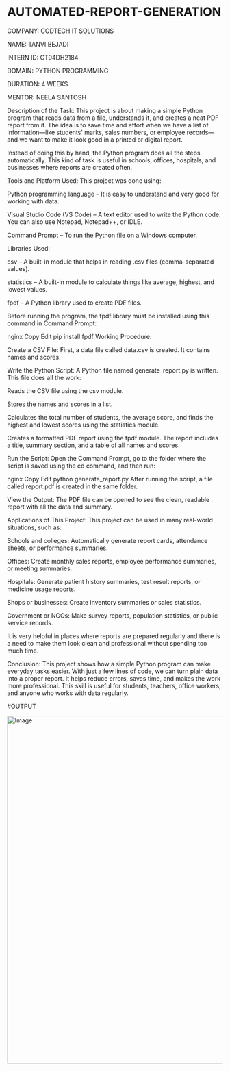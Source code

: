 # AUTOMATED-REPORT-GENERATION

COMPANY: CODTECH IT SOLUTIONS

NAME: TANVI BEJADI

INTERN ID: CT04DH2184

DOMAIN: PYTHON PROGRAMMING

DURATION: 4 WEEKS

MENTOR: NEELA SANTOSH

Description of the Task:
This project is about making a simple Python program that reads data from a file, understands it, and creates a neat PDF report from it. The idea is to save time and effort when we have a list of information—like students' marks, sales numbers, or employee records—and we want to make it look good in a printed or digital report.

Instead of doing this by hand, the Python program does all the steps automatically. This kind of task is useful in schools, offices, hospitals, and businesses where reports are created often.

Tools and Platform Used:
This project was done using:

Python programming language – It is easy to understand and very good for working with data.

Visual Studio Code (VS Code) – A text editor used to write the Python code. You can also use Notepad, Notepad++, or IDLE.

Command Prompt – To run the Python file on a Windows computer.

Libraries Used:

csv – A built-in module that helps in reading .csv files (comma-separated values).

statistics – A built-in module to calculate things like average, highest, and lowest values.

fpdf – A Python library used to create PDF files.

Before running the program, the fpdf library must be installed using this command in Command Prompt:

nginx
Copy
Edit
pip install fpdf
Working Procedure:

Create a CSV File:
First, a data file called data.csv is created. It contains names and scores.

Write the Python Script:
A Python file named generate_report.py is written. This file does all the work:

Reads the CSV file using the csv module.

Stores the names and scores in a list.

Calculates the total number of students, the average score, and finds the highest and lowest scores using the statistics module.

Creates a formatted PDF report using the fpdf module. The report includes a title, summary section, and a table of all names and scores.

Run the Script:
Open the Command Prompt, go to the folder where the script is saved using the cd command, and then run:

nginx
Copy
Edit
python generate_report.py
After running the script, a file called report.pdf is created in the same folder.

View the Output:
The PDF file can be opened to see the clean, readable report with all the data and summary.

Applications of This Project:
This project can be used in many real-world situations, such as:

Schools and colleges: Automatically generate report cards, attendance sheets, or performance summaries.

Offices: Create monthly sales reports, employee performance summaries, or meeting summaries.

Hospitals: Generate patient history summaries, test result reports, or medicine usage reports.

Shops or businesses: Create inventory summaries or sales statistics.

Government or NGOs: Make survey reports, population statistics, or public service records.

It is very helpful in places where reports are prepared regularly and there is a need to make them look clean and professional without spending too much time.

Conclusion:
This project shows how a simple Python program can make everyday tasks easier. With just a few lines of code, we can turn plain data into a proper report. It helps reduce errors, saves time, and makes the work more professional. This skill is useful for students, teachers, office workers, and anyone who works with data regularly.

#OUTPUT

<img width="985" height="813" alt="Image" src="https://github.com/user-attachments/assets/41b8cc5c-e399-4202-80f6-da4696855048" />
